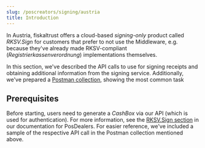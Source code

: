 ```yaml
---
slug: /poscreators/signing/austria
title: Introduction
---
```


In Austria, fiskaltrust offers a cloud-based _signing-only_ product called _RKSV.Sign_ for customers that prefer to not use the Middleware, e.g. because they've already made RKSV-compliant (_Registrierkassenverordnung_) implementations themselves.

In this section, we've described the API calls to use for signing receipts and obtaining additional information from the signing service. Additionally, we've prepared a [Postman collection](https://rksvsign-samples.docs.fiskaltrust.cloud/), showing the most common task

## Prerequisites
Before starting, users need to generate a _CashBox_ via our API (which is used for authentication). For more information, see the [RKSV.Sign section](/docs/posdealers/buy-resell/products/signing#country-specific-variants) in our documentation for PosDealers. For easier reference, we've included a sample of the respective API call in the Postman collection mentioned above.